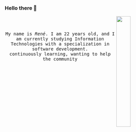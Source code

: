 ### Hello there 👋
<img src="/img/gigsito.gif" align="right"  width="30%"/>
<br/>
<br/>
<p align="center" >
  <samp>
    My name is <em>René</em>. I am 22 years old, and I am currently studying Information Technologies with a specialization in software development.
      </br>
continuously learning, wanting to help the community
  </samp>
  <br/>
  <br/>
  <br/>
</p>





